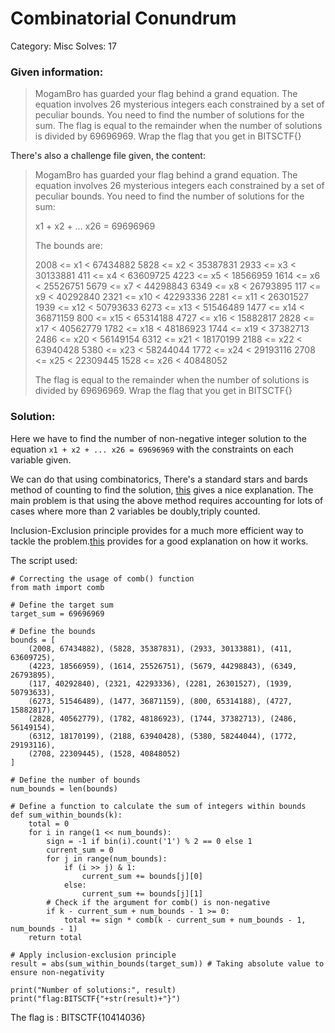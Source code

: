 
# Combinatorial Conundrum

Category: Misc
Solves: 17
### Given information:

>MogamBro has guarded your flag behind a grand equation. The equation involves 26 mysterious integers each constrained by a set of peculiar bounds. You need to find the number of solutions for the sum. The flag is equal to the remainder when the number of solutions is divided by 69696969.
  Wrap the flag that you get in BITSCTF{}

There's also a challenge file given, the content:


>MogamBro has guarded your flag behind a grand equation. The equation involves 26 mysterious integers each constrained by a set of peculiar bounds. You need to find the number of solutions for the sum:
>
>x1 + x2 + ... x26 = 69696969
>
>
>The bounds are:
>
>2008 <= x1  < 67434882
>5828 <= x2  < 35387831
>2933 <= x3  < 30133881
>411  <= x4  < 63609725
>4223 <= x5  < 18566959
>1614 <= x6  < 25526751
>5679 <= x7  < 44298843
>6349 <= x8  < 26793895
>117  <= x9  < 40292840
>2321 <= x10 < 42293336
>2281 <= x11 < 26301527
>1939 <= x12 < 50793633
>6273 <= x13 < 51546489
>1477 <= x14 < 36871159
>800  <= x15 < 65314188
>4727 <= x16 < 15882817
>2828 <= x17 < 40562779
>1782 <= x18 < 48186923
>1744 <= x19 < 37382713
>2486 <= x20 < 56149154
>6312 <= x21 < 18170199
>2188 <= x22 < 63940428
>5380 <= x23 < 58244044
>1772 <= x24 < 29193116
>2708 <= x25 < 22309445
>1528 <= x26 < 40848052
>
>
>The flag is equal to the remainder when the number of solutions is divided by 69696969.
>Wrap the flag that you get in BITSCTF{}

### Solution:

Here we have to find the number of non-negative integer solution to the equation `x1 + x2 + ... x26 = 69696969`  with the constraints on each variable given.

We can do that using combinatorics, There's a standard stars and bards method of counting to find the solution, [this](https://math.stackexchange.com/questions/203835/enumerating-number-of-solutions-to-an-equation) gives a nice explanation.
The main problem is that using the above method requires accounting for lots of cases where more than 2 variables be doubly,triply counted.

Inclusion-Exclusion principle provides for a much more efficient way to tackle the problem.[this](https://math.stackexchange.com/questions/34871/inclusion-exclusion-principle-number-of-integer-solutions-to-equations)  provides for a good explanation on how it works.

The script used:
```
# Correcting the usage of comb() function
from math import comb

# Define the target sum
target_sum = 69696969

# Define the bounds
bounds = [
    (2008, 67434882), (5828, 35387831), (2933, 30133881), (411, 63609725),
    (4223, 18566959), (1614, 25526751), (5679, 44298843), (6349, 26793895),
    (117, 40292840), (2321, 42293336), (2281, 26301527), (1939, 50793633),
    (6273, 51546489), (1477, 36871159), (800, 65314188), (4727, 15882817),
    (2828, 40562779), (1782, 48186923), (1744, 37382713), (2486, 56149154),
    (6312, 18170199), (2188, 63940428), (5380, 58244044), (1772, 29193116),
    (2708, 22309445), (1528, 40848052)
]

# Define the number of bounds
num_bounds = len(bounds)

# Define a function to calculate the sum of integers within bounds
def sum_within_bounds(k):
    total = 0
    for i in range(1 << num_bounds):
        sign = -1 if bin(i).count('1') % 2 == 0 else 1
        current_sum = 0
        for j in range(num_bounds):
            if (i >> j) & 1:
                current_sum += bounds[j][0]
            else:
                current_sum += bounds[j][1]
        # Check if the argument for comb() is non-negative
        if k - current_sum + num_bounds - 1 >= 0:
            total += sign * comb(k - current_sum + num_bounds - 1, num_bounds - 1)
    return total

# Apply inclusion-exclusion principle
result = abs(sum_within_bounds(target_sum)) # Taking absolute value to ensure non-negativity

print("Number of solutions:", result)
print("flag:BITSCTF{"+str(result)+"}")
```

The flag is : BITSCTF{10414036}








